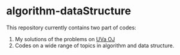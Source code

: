 # algorithm-dataStructure

This repository currently contains two part of codes:

1. My solutions of the problems on [UVa OJ](https://uva.onlinejudge.org/)
2. Codes on a wide range of topics in algorithm and data structure.


